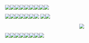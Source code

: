 ![](https://64.media.tumblr.com/c2ac833b771f51542df6cdf97e0623e3/2078da70eb74e1c0-41/s100x200/6d4df6fc835e89a36c97c0f433b01d26bfca4c7b.webp)![](https://hauntedmansion.crd.co/assets/images/gallery08/0d5936c0.png?v=e93c3756)![](https://64.media.tumblr.com/c5eb024bd69269abea290f424affff61/2078da70eb74e1c0-b5/s100x200/2684b4b86ba5355d104587b0030f0d100f353142.webp)![](https://64.media.tumblr.com/060d77f549361d06d143a054821908c6/2078da70eb74e1c0-56/s100x200/104123e5ca70a49db1190c297b8c68e2c5c004db.webp)![](https://64.media.tumblr.com/e6e670d8d30716e71101b02e85e7cfba/2078da70eb74e1c0-bf/s100x200/f9dbb0982a37f75200e2e7a4240813e4b3794952.webp)![](https://64.media.tumblr.com/385d925f9dbf25af01f8f8ae92b1d926/090d4fdcf0be8032-64/s250x400/27032d6ef5a5bcc5a753e1cb089f5b7ed998bb67.pnj)![](https://64.media.tumblr.com/ea31f2538b364ae83461698dde9fa9a8/fafec08859cb1ca7-85/s100x200/6d4799932c3d8213b062e914ec2dae328285b76b.gifv)![](https://64.media.tumblr.com/395491b617d1798ab4c096e94905b503/36bd4bbc8cd9631f-78/s100x200/8264cd1fec753dc46a23f491fe3ee6f91a48b6ba.gifv)![](https://64.media.tumblr.com/dec73f9202ac0b67f91f67897d48aa81/49fccaa3e832ece3-8c/s100x200/6a9145edef94048b248bbcd1e957878cf59286d5.pnj)

![](https://64.media.tumblr.com/63a67dc1b9aeb1faac06c412634747fd/f1413ef45abf2485-e1/s100x200/a0eee51e9e9e8a6c5c1bb1dfe2db7321171832e8.gifv)![](https://64.media.tumblr.com/191d0333ad0c1453c62df6389da2e800/f1413ef45abf2485-f6/s100x200/c7172184bae332c2e1628f38a8440e13edb3c2aa.pnj)![](https://64.media.tumblr.com/324348587a6fe8d21e69248a8e5c4056/d1b13d10a3b57c68-04/s100x200/7a21fdd75b8d2a3fda6754fd022da5edaffd5068.gifv)![](https://64.media.tumblr.com/cefc9b385c65a695cc95c3aa6cd9261f/bfaaeb60d3ffc0b4-ef/s100x200/5a2ac5e8d28183bab53c78b22a3feefe71dc6360.gifv)![](https://64.media.tumblr.com/a38a1e47c6ba2400a12e12a2362ac99c/e9e5eaac84bb2c66-a0/s100x200/1e0f8edf3fc61c70f18e0ae72000c56e348511fa.pnj)![](https://64.media.tumblr.com/48eddd33be41c7a74fb77f3fbce6704e/e16d9c3fd8438e13-67/s100x200/fb60e50a02384caf95f1a253edc57f7ccf4ade27.pnj)![](https://64.media.tumblr.com/4acace3ee37a054261a5cb8369b6aa2a/d79b386dd434d7d8-da/s100x200/22a2dd824ec971e82c290a701c16dedc9ae00bce.gifv) ![](https://64.media.tumblr.com/bede51b12c57730706086736c0799d59/d79b386dd434d7d8-3d/s100x200/6d04ab4ed8b39d3c36a4b53d65d8bd132b5f9904.pnj)![](https://64.media.tumblr.com/eaa17faa1187625c27d77c573481f1b7/a200edbed2b101ab-5f/s100x200/0ee73590d7d7638568ef785de8b109f1b1ec3149.gifv)

<p align="center">
 <img src="https://i.postimg.cc/Y0PHLskL/photo-2024-04-07-20-54-52.jpg">
 </p>

![](https://64.media.tumblr.com/cbb45d7956e511e121a74f42a82d992e/b81ff3c1ceb05456-ba/s100x200/5fee905be10a027f1c9af3ac18ec3c285cf2a99a.pnj)![](https://64.media.tumblr.com/8573ae623318af388b5fcca6a25b0685/f06d09507e506cb1-8b/s100x200/5ff18289cfc69a48f599b825113b6dd5c8f0beab.pnj)![](https://64.media.tumblr.com/ea41a6b5c01cf98228c1bf824e70497e/59b2e9044c975316-2e/s100x200/f4185fa2b4631b49bf8a356d91dc3d092c84ac4f.pnj)![](https://64.media.tumblr.com/09f17a13e97de8a7263387759c2af1c6/9e65ed1f6efc338f-e4/s250x400/e484d18e05804855d86439f2d6ca37208b3c50be.gifv)![](https://64.media.tumblr.com/f6601dca933ad7f6414e77f22eb98a03/82a40e122904d7c6-e0/s100x200/ab90863819b78edaeade2d7a6a409079353964f1.pnj)![](https://64.media.tumblr.com/5dbb2723f19795861756939495d6d533/7fbf3281a4714bc7-8d/s100x200/70588f47997a03ee52257cbc1c4f07fb02ced04a.gifv)![](https://64.media.tumblr.com/2df4b1c0029824f53aca67567a386bf4/799706bd2b4c6bad-af/s250x400/90e0160cf98b60fb9123fa8fc72d5ca1b5ac21bb.gifv)![](https://64.media.tumblr.com/0dd40a91a745b9f32bf5deac7dceb756/119c9d4fedb942a5-d1/s100x200/8f0e0688c97e211f62db0c743cbe6da137121c5b.gifv)
